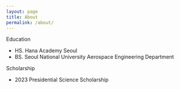 ```yaml
---
layout: page
title: About
permalink: /about/
---
```

Education
- HS. Hana Academy Seoul
- BS. Seoul National University Aerospace Engineering Department

Scholarship
- 2023 Presidential Science Scholarship
